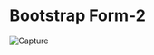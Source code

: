 # Bootstrap Form-2
![Capture](https://user-images.githubusercontent.com/43044200/71553505-6c316b00-2a36-11ea-9800-6231b5ca7a5f.PNG)
